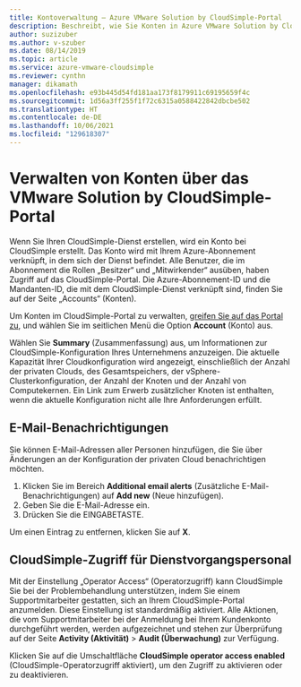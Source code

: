 ```yaml
---
title: Kontoverwaltung – Azure VMware Solution by CloudSimple-Portal
description: Beschreibt, wie Sie Konten in Azure VMware Solution by CloudSimple über das Portal verwalten.
author: suzizuber
ms.author: v-szuber
ms.date: 08/14/2019
ms.topic: article
ms.service: azure-vmware-cloudsimple
ms.reviewer: cynthn
manager: dikamath
ms.openlocfilehash: e93b445d54fd181aa173f8179911c69195659f4c
ms.sourcegitcommit: 1d56a3ff255f1f72c6315a0588422842dbcbe502
ms.translationtype: HT
ms.contentlocale: de-DE
ms.lasthandoff: 10/06/2021
ms.locfileid: "129618307"
---
```

# <a name="manage-accounts-on-the-azure-vmware-solution-by-cloudsimple-portal"></a>Verwalten von Konten über das VMware Solution by CloudSimple-Portal

Wenn Sie Ihren CloudSimple-Dienst erstellen, wird ein Konto bei CloudSimple erstellt. Das Konto wird mit Ihrem Azure-Abonnement verknüpft, in dem sich der Dienst befindet. Alle Benutzer, die im Abonnement die Rollen „Besitzer“ und „Mitwirkender“ ausüben, haben Zugriff auf das CloudSimple-Portal. Die Azure-Abonnement-ID und die Mandanten-ID, die mit dem CloudSimple-Dienst verknüpft sind, finden Sie auf der Seite „Accounts“ (Konten).

Um Konten im CloudSimple-Portal zu verwalten, [greifen Sie auf das Portal zu](access-cloudsimple-portal.md), und wählen Sie im seitlichen Menü die Option **Account** (Konto) aus.

Wählen Sie **Summary** (Zusammenfassung) aus, um Informationen zur CloudSimple-Konfiguration Ihres Unternehmens anzuzeigen. Die aktuelle Kapazität Ihrer Cloudkonfiguration wird angezeigt, einschließlich der Anzahl der privaten Clouds, des Gesamtspeichers, der vSphere-Clusterkonfiguration, der Anzahl der Knoten und der Anzahl von Computekernen. Ein Link zum Erwerb zusätzlicher Knoten ist enthalten, wenn die aktuelle Konfiguration nicht alle Ihre Anforderungen erfüllt.

## <a name="email-alerts"></a>E-Mail-Benachrichtigungen

Sie können E-Mail-Adressen aller Personen hinzufügen, die Sie über Änderungen an der Konfiguration der privaten Cloud benachrichtigen möchten.

1. Klicken Sie im Bereich **Additional email alerts** (Zusätzliche E-Mail-Benachrichtigungen) auf **Add new** (Neue hinzufügen).
2. Geben Sie die E-Mail-Adresse ein.
3. Drücken Sie die EINGABETASTE.  

Um einen Eintrag zu entfernen, klicken Sie auf **X**.

## <a name="cloudsimple-operator-access"></a>CloudSimple-Zugriff für Dienstvorgangspersonal

Mit der Einstellung „Operator Access“ (Operatorzugriff) kann CloudSimple Sie bei der Problembehandlung unterstützen, indem Sie einem Supportmitarbeiter gestatten, sich an Ihrem CloudSimple-Portal anzumelden.  Diese Einstellung ist standardmäßig aktiviert. Alle Aktionen, die vom Supportmitarbeiter bei der Anmeldung bei Ihrem Kundenkonto durchgeführt werden, werden aufgezeichnet und stehen zur Überprüfung auf der Seite **Activity (Aktivität)**  > **Audit (Überwachung)** zur Verfügung.

Klicken Sie auf die Umschaltfläche **CloudSimple operator access enabled** (CloudSimple-Operatorzugriff aktiviert), um den Zugriff zu aktivieren oder zu deaktivieren.
